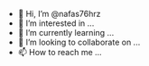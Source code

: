 - 👋 Hi, I’m @nafas76hrz
- 👀 I’m interested in ...
- 🌱 I’m currently learning ...
- 💞️ I’m looking to collaborate on ...
- 📫 How to reach me ...

<!---
nafas76hrz/nafas76hrz is a ✨ special ✨ repository because its `README.md` (this file) appears on your GitHub profile.
You can click the Preview link to take a look at your changes.
--->
